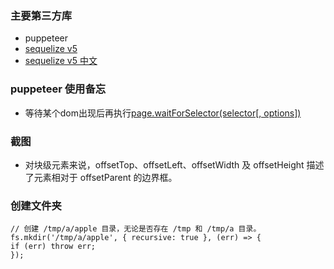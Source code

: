 ### 主要第三方库
  - puppeteer
  - [sequelize v5](https://sequelize.org/v5/manual/models-definition.html#configuration)
  - [sequelize v5 中文](https://itbilu.com/nodejs/npm/V1PExztfb.html)





### puppeteer 使用备忘
  - 等待某个dom出现后再执行[page.waitForSelector(selector[, options])](https://www.bookstack.cn/read/puppeteer-api-zh_CN/class-Page.md#page.waitForFunction(pageFunction[,%20options[,%20%E2%80%A6args]]))




### 截图
  - 对块级元素来说，offsetTop、offsetLeft、offsetWidth 及 offsetHeight 描述了元素相对于 offsetParent 的边界框。


### 创建文件夹
  ```
// 创建 /tmp/a/apple 目录，无论是否存在 /tmp 和 /tmp/a 目录。
fs.mkdir('/tmp/a/apple', { recursive: true }, (err) => {
  if (err) throw err;
});

  ```